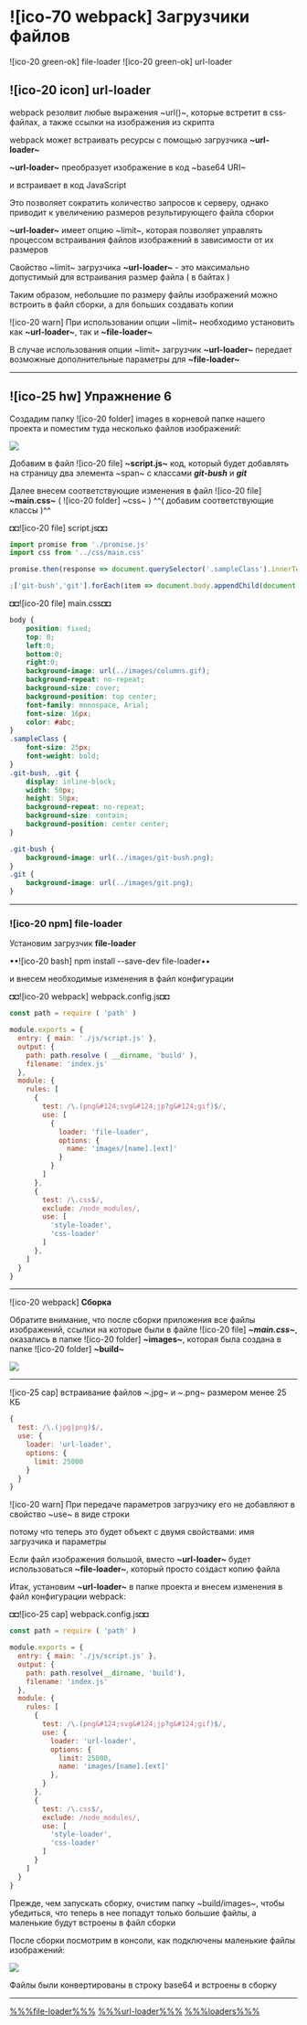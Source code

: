 # ![ico-70 webpack] Загрузчики файлов

![ico-20 green-ok] file-loader
![ico-20 green-ok]  url-loader

## ![ico-20 icon] url-loader

webpack резолвит любые выражения ~url()~, которые встретит в css-файлах, а также ссылки на изображения из скрипта

webpack может встраивать ресурсы с помощью загрузчика **~url-loader~**

**~url-loader~** преобразует изображение в код ~base64 URI~

и встраивает в код JavaScript

Это позволяет сократить количество запросов к серверу, однако приводит к увеличению размеров результирующего файла сборки

**~url-loader~** имеет опцию ~limit~, которая позволяет управлять процессом встраивания файлов изображений в зависимости от их размеров

Свойство ~limit~ загрузчика **~url-loader~** - это максимально допустимый для встраивания размер файла ( в байтах )

Таким образом, небольшие по размеру файлы изображений можно встроить в файл сборки, а для больших создавать копии

![ico-20 warn] При использовании опции ~limit~ необходимо установить как **~url-loader~**, так и **~file-loader~**

В случае использования опции ~limit~ загрузчик **~url-loader~** передает возможные дополнительные параметры для **~file-loader~**

__________________________________________

## ![ico-25 hw] Упражнение 6


Создадим папку ![ico-20 folder] images в корневой папке нашего проекта и поместим туда несколько файлов изображений:

![](https://lh5.googleusercontent.com/dqODscqbar15EGD-mAhay0YwoS0VzKDKpmUKb3_oYfzyLD-I2JbMNGM_6gBhpWsrr5H9_hLWhIDpwsN_w1UMvE38-ccafSB_FiUrrZ_17b-BiM7cItjm2Ku1WFEix9oWFIXUQ8aiI7mmTDM)

Добавим  в файл ![ico-20 file] **~script.js~** код, который будет добавлять на страницу два элемента ~span~
с классами  **_git-bush_** и **_git_**

Далее внесем соответствующие изменения в файл ![ico-20 file] **~main.css~**  ( ![ico-20 folder] ~css~ )
^^( добавим соответствующие классы )^^

◘◘![ico-20 file] script.js◘◘

~~~js
import promise from './promise.js'
import css from '../css/main.css'

promise.then(response => document.querySelector('.sampleClass').innerText += response)

;['git-bush','git'].forEach(item => document.body.appendChild(document.createElement('span')).className = item)
~~~


◘◘![ico-20 file] main.css◘◘

~~~css
body {
    position: fixed;
    top: 0;
    left:0;
    bottom:0;
    right:0;
    background-image: url(../images/columns.gif);
    background-repeat: no-repeat;
    background-size: cover;
    background-position: top center;
    font-family: monospace, Arial;
    font-size: 16px;
    color: #abc;
}
.sampleClass {
    font-size: 25px;
    font-weight: bold;
}
.git-bush, .git {
    display: inline-block;
    width: 50px;
    height: 50px;
    background-repeat: no-repeat;
    background-size: contain;
    background-position: center center;
}

.git-bush {
    background-image: url(../images/git-bush.png);
}
.git {
    background-image: url(../images/git.png);
}
~~~

_________________________________

### ![ico-20 npm] file-loader

Установим загрузчик **file-loader**

••![ico-20 bash] npm install --save-dev file-loader••

и внесем необходимые изменения в файл конфигурации

◘◘![ico-20 webpack] webpack.config.js◘◘

~~~js
const path = require ( 'path' )

module.exports = {
  entry: { main: './js/script.js' },
  output: {
    path: path.resolve ( __dirname, 'build' ),
    filename: 'index.js'
  },
  module: {
    rules: [
      {
        test: /\.(png&#124;svg&#124;jp?g&#124;gif)$/,
        use: [
          {
            loader: 'file-loader',
            options: {
              name: 'images/[name].[ext]'
            }
          }
        ]
      },
      {
        test: /\.css$/,
        exclude: /node_modules/,
        use: [
          'style-loader',
          'css-loader'
        ]
      },
    ]
  }
}
~~~

___________________________________

![ico-20 webpack] **Сборка**

Обратите внимание, что после сборки приложения
все файлы изображений, ссылки на которые были в файле ![ico-20 file] **_~main.css~_**,
оказались в папке ![ico-20 folder] **~images~**,
которая была создана в папке ![ico-20 folder] **~build~**

![](https://lh6.googleusercontent.com/FLcLBZEePLxKPVswXVtkXHofTK2I1wShlFTaWFenTxPXaZRzf1yPSyX8S8mF_sonwERGkos305ZJssSk6Yz04nwPhwK8BVz2jg87eOicg479pjgNiVesfU2x4UH8mOaWJshcN-pZLewfgLI)

_________________________________

![ico-25 cap] встраивание файлов ~.jpg~ и ~.png~ размером менее 25 КБ

~~~js
{
  test: /\.(jpg|png)$/,
  use: {
    loader: 'url-loader',
    options: {
      limit: 25000
    }
  }
}
~~~

![ico-20 warn] При передаче параметров загрузчику его не добавляют в свойство ~use~ в виде строки

потому что теперь это будет объект с двумя свойствами: имя загрузчика и параметры

Если файл изображения большой, вместо **~url-loader~** будет использоваться **~file-loader~**, который просто создаст копию файла

Итак, установим **~url-loader~** в папке проекта и внесем изменения в файл конфигурации webpack:

◘◘![ico-25 cap] webpack.config.js◘◘

~~~js
const path = require ( 'path' )

module.exports = {
  entry: { main: './js/script.js' },
  output: {
    path: path.resolve(__dirname, 'build'),
    filename: 'index.js'
  },
  module: {
    rules: [
      {
        test: /\.(png&#124;svg&#124;jp?g&#124;gif)$/,
        use: {
          loader: 'url-loader',
          options: {
            limit: 25000,
            name: 'images/[name].[ext]'
          },
        }
      },
      {
        test: /\.css$/,
        exclude: /node_modules/,
        use: [
          'style-loader',
          'css-loader'
        ]
      }
    ]
  }
}
~~~

Прежде, чем запускать сборку, очистим папку ~build/images~, чтобы убедиться, что теперь в нее попадут только большие файлы, а маленькие будут встроены в файл сборки

После сборки посмотрим в консоли, как подключены маленькие файлы изображений:

![](https://lh6.googleusercontent.com/H1x8wj8f_gxr6uvn__fH1R2XII_xG7VXN7XzEaqeSAsTUxTpaUkcN2OeA4CuXJfBrl7GC0Z1JDBAfSJNfzVA5FMGXbqGKRvDOslSsBXMxE7tTXIOyd3zh0wFCOhFzLzUgV6hmNwQbqnE5Gc)

Файлы были конвертированы в строку base64 и встроены в сборку

_______________________________________________________________

[%%%file-loader%%%](https://www.npmjs.com/package/file-loader)
[%%%url-loader%%%](http://docs.w3cub.com/webpack/loaders/url-loader/)
[%%%loaders%%%](https://webpack.js.org/loaders/)